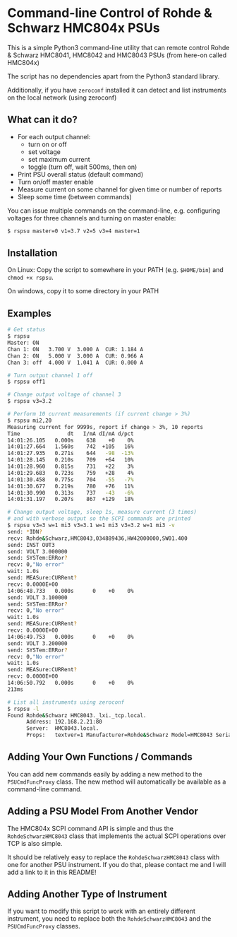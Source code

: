 # Command-line Control of Rohde & Schwarz HMC804x PSUs

This is a simple Python3 command-line utility that can remote control
Rohde & Schwarz HMC8041, HMC8042 and HMC8043 PSUs (from here-on called HMC804x)

The script has no dependencies apart from the Python3 standard library.

Additionally, if you have `zeroconf` installed it can detect and list
instruments on the local network (using zeroconf)

## What can it do?

  - For each output channel:
    - turn on or off
    - set voltage
    - set maximum current
    - toggle (turn off, wait 500ms, then on)
  - Print PSU overall status (default command)
  - Turn on/off master enable
  - Measure current on some channel for given time or number of reports
  - Sleep some time (between commands)

You can issue multiple commands on the command-line, e.g. configuring voltages
for three channels and turning on master enable:

```bash
$ rspsu master=0 v1=3.7 v2=5 v3=4 master=1
```

## Installation

On Linux: Copy the script to somewhere in your PATH (e.g. `$HOME/bin`) and `chmod +x rspsu`.

On windows, copy it to some directory in your PATH


## Examples

```bash
# Get status
$ rspsu
Master: ON
Chan 1: ON   3.700 V  3.000 A  CUR: 1.184 A
Chan 2: ON   5.000 V  3.000 A  CUR: 0.966 A
Chan 3: off  4.000 V  1.041 A  CUR: 0.000 A

# Turn output channel 1 off
$ rspsu off1

# Change output voltage of channel 3
$ rspsu v3=3.2

# Perform 10 current measurements (if current change > 3%)
$ rspsu mi2,20
Measuring current for 9999s, report if change > 3%, 10 reports
Time               dt   I/mA dI/mA d/pct
14:01:26.105   0.000s    638    +0    0%
14:01:27.664   1.560s    742  +105   16%
14:01:27.935   0.271s    644   -98  -13%
14:01:28.145   0.210s    709   +64   10%
14:01:28.960   0.815s    731   +22    3%
14:01:29.683   0.723s    759   +28    4%
14:01:30.458   0.775s    704   -55   -7%
14:01:30.677   0.219s    780   +76   11%
14:01:30.990   0.313s    737   -43   -6%
14:01:31.197   0.207s    867  +129   18%

# Change output voltage, sleep 1s, measure current (3 times)
# and with verbose output so the SCPI commands are printed
$ rspsu v3=3 w=1 mi3 v3=3.1 w=1 mi3 v3=3.2 w=1 mi3 -v
send: *IDN?
recv: Rohde&Schwarz,HMC8043,034889436,HW42000000,SW01.400
send: INST OUT3
send: VOLT 3.000000
send: SYSTem:ERRor?
recv: 0,"No error"
wait: 1.0s
send: MEASure:CURRent?
recv: 0.0000E+00
14:06:48.733   0.000s      0    +0    0%
send: VOLT 3.100000
send: SYSTem:ERRor?
recv: 0,"No error"
wait: 1.0s
send: MEASure:CURRent?
recv: 0.0000E+00
14:06:49.753   0.000s      0    +0    0%
send: VOLT 3.200000
send: SYSTem:ERRor?
recv: 0,"No error"
wait: 1.0s
send: MEASure:CURRent?
recv: 0.0000E+00
14:06:50.792   0.000s      0    +0    0%
213ms

# List all instruments using zeroconf 
$ rspsu -l
Found Rohde&Schwarz HMC8043._lxi._tcp.local.
      Address: 192.168.2.21:80
      Server:  HMC8043.local.
      Props:   textver=1 Manufacturer=Rohde&Schwarz Model=HMC8043 SerialNumber=012345678 FirmwareVersion=01.400
```


## Adding Your Own Functions / Commands

You can add new commands easily by adding a new method to the
`PSUCmdFuncProxy` class. The new method will automatically be available
as a command-line command.

## Adding a PSU Model From Another Vendor 

The HMC804x SCPI command API is simple and thus the `RohdeSchwarzHMC8043`
class that implements the actual SCPI operations over TCP is also simple.

It should be relatively easy to replace the `RohdeSchwarzHMC8043` class
with one for another PSU instrument.
If you do that, please contact me and I will add a link to it
in this README!

## Adding Another Type of Instrument

If you want to modify this script to work with an entirely different
instrument, you need to replace both the `RohdeSchwarzHMC8043` and
the `PSUCmdFuncProxy` classes.

